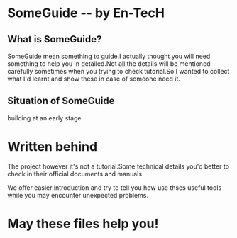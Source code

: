 # SomeGuide -- by En-TecH

## What is SomeGuide?  
SomeGuide mean something to guide.I actually thought you will need something to help you in detailed.Not all the details will be mentioned carefully sometimes when you trying to check tutorial.So I wanted to collect what I'd learnt and show these in case of someone need it.

## Situation of SomeGuide  
building at an early stage  


# Written behind
The project however it's not a tutorial.Some technical details you'd better to check in their official documents and manuals.

We offer easier introduction and try to tell you how use thses useful tools while you may encounter unexpected problems.

# May these files help you!
